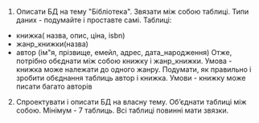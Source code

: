 1) Описати БД на тему "Бібліотека".   Звязати між собою таблиці.  Типи даних - подумайте і проставте самі.
Таблиці: 
 - книжка( назва, опис, ціна, isbn)
 - жанр_книжки(назва)
-  автор (ім"я, прізвище, емейл, адрес, дата_народження)
Отже, потрібно обєднати між собою книжку і жанр_книжки. Умова - книжка може належати до одного жанру.
Подумати, як правильно і зробити обєднання таблиць автор і книжка. 
Умови - книжку може писати багато авторів
2) Спроектувати і описати БД на власну тему. 
Об’єднати таблиці між собою. Мінімум - 7 таблиць. Всі таблиці повинні мати звязки.
